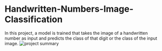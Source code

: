 # Handwritten-Numbers-Image-Classification
In this project, a model is trained that takes the image of a handwritten number as input and predicts the class of that digit or the class of the input image.
![project summary](https://ibb.co/GMY0wPb)
